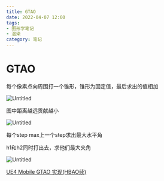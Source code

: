 ```yaml
---
title: GTAO
date: 2022-04-07 12:00
tags: 
- 图形学笔记
- 渲染
category: 笔记
---
```

# GTAO

每个像素点向周围打一个锥形，锥形为固定值，最后求出的值相加

![Untitled](Untitled.png)

图中距离越远贡献越小

![Untitled](Untitled%201.png)

 每个step max上一个step求出最大水平角

h1和h2同时打出去，求他们最大夹角

![Untitled](Untitled%202.png)

[UE4 Mobile GTAO 实现(HBAO续)](https://zhuanlan.zhihu.com/p/145339736)
